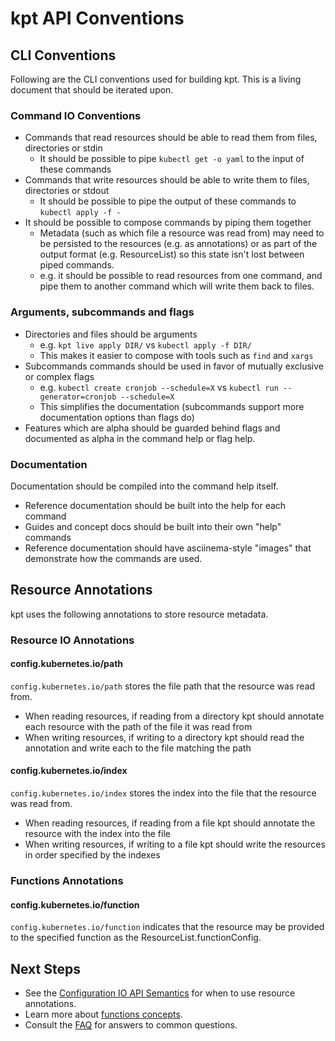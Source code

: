 # kpt API Conventions

## CLI Conventions

Following are the CLI conventions used for building kpt.  This is a living document that should
be iterated upon.

### Command IO Conventions

- Commands that read resources should be able to read them from files, directories or stdin
  - It should be possible to pipe `kubectl get -o yaml` to the input of these commands
- Commands that write resources should be able to write them to files, directories or stdout
  - It should be possible to pipe the output of these commands to `kubectl apply -f -`
- It should be possible to compose commands by piping them together
  - Metadata (such as which file a resource was read from) may need to be persisted to the
    resources (e.g. as annotations) or as part of the output format (e.g. ResourceList) so
    this state isn't lost between piped commands.
  - e.g. it should be possible to read resources from one command, and pipe them to another command
    which will write them back to files.

### Arguments, subcommands and flags

- Directories and files should be arguments
  - e.g. `kpt live apply DIR/` vs `kubectl apply -f DIR/`
  - This makes it easier to compose with tools such as `find` and `xargs`
- Subcommands commands should be used in favor of mutually exclusive or complex flags
  - e.g. `kubectl create cronjob --schedule=X` vs `kubectl run --generator=cronjob --schedule=X`
  - This simplifies the documentation (subcommands support more documentation options than flags do)
- Features which are alpha should be guarded behind flags and documented as alpha in the command
  help or flag help.

### Documentation

Documentation should be compiled into the command help itself.

- Reference documentation should be built into the help for each command
- Guides and concept docs should be built into their own "help" commands
- Reference documentation should have asciinema-style "images" that demonstrate
  how the commands are used.

## Resource Annotations

kpt uses the following annotations to store resource metadata.

### Resource IO Annotations

#### config.kubernetes.io/path

`config.kubernetes.io/path` stores the file path that the resource was read from.

- When reading resources, if reading from a directory kpt should annotate each resource with the path of the file it was read from
- When writing resources, if writing to a directory kpt should read the annotation and write each to the file matching the path

#### config.kubernetes.io/index

`config.kubernetes.io/index` stores the index into the file that the resource was read from.

- When reading resources, if reading from a file kpt should annotate the resource with the index into the file
- When writing resources, if writing to a file kpt should write the resources in order specified by the indexes

### Functions Annotations

#### config.kubernetes.io/function

`config.kubernetes.io/function` indicates that the resource may be provided to the specified function
as the ResourceList.functionConfig.

## Next Steps

- See the [Configuration IO API Semantics] for when to use resource annotations.
- Learn more about [functions concepts].
- Consult the [FAQ] for answers to common questions.

[Configuration IO API Semantics]: https://github.com/kubernetes-sigs/kustomize/blob/master/cmd/config/docs/api-conventions/config-io.md
[functions concepts]: ../functions/
[FAQ]: ../../faq/
